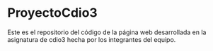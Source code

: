 # ProyectoCdio3
Este es el repositorio del código de la página web desarrollada en la asignatura de cdio3 hecha por los integrantes del equipo.
